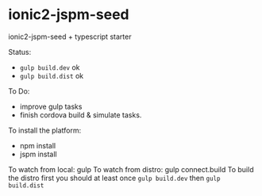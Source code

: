 # ionic2-jspm-seed
ionic2-jspm-seed + typescript starter

Status:
  - ```gulp build.dev``` ok 
  - ```gulp build.dist``` ok 

To Do:
  - improve gulp tasks
  - finish cordova build & simulate tasks.

To install the platform:
  - npm install
  - jspm install

To watch from local: gulp
To watch from distro: gulp connect.build
To build the distro first you should at least once ```gulp build.dev``` then ```gulp build.dist```
